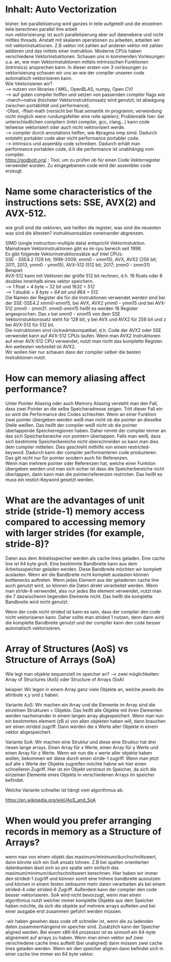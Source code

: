 # Inhalt: Auto Vectorization  

bisher: bei parallelisierung wird ganzes in teile aufgeteilt und die einzelnen teile berechnen parallel ihre arbeit  
nun vektorisierung: ist auch parallelisierung aber auf datenebene und nicht mittles threads. Anstatt mit skalaren operationen zu arbeiten, arbeiten wir mit vektorinstuktionen. Z.B vektor mit zahlen auf anderen vektor mit zahlen addieren und das mittels einer instruktion. Moderne CPUs haben verschiedene Vektorinstuktionen. Schauen uns in kommenden Vorlesungen u.a. an, wie man Vektorinstuktionen mittels intrinsischen Funktionen (intrinsics) ansprechen kann. 
In dieser ersten von 3 vorlesungen zu vektorisierung schauen wir uns an wie der compiler unseren code automatisch vektorisieren kann.  
Wie Vektorisieren wir?  
    --> nutzen von libraries ( MKL, OpenBLAS, numpy, Open CV)  
    --> auf guten compiler hoffen und setzen von passenden compiler flags wie  
        -march=native (höchster Vektorinstruktionssatz wird genutzt; ist abwägung zwischen portabilität und performance),  
        -Ofast, -ffast-math (vorsicht bei float semantik im programm; verwendung nicht möglich wenn rundungsfehler eine rolle spielen);
        Problematik hier: bei unterschiedlichen compilern (intel compiler, gcc, clang,..) kann code teilweise vektorisiert oder auch nicht vektrorisiert werde.  
    --> compiler durch annotations helfen, wie #pragma omp simd. Dadurch entsteht portabler code aber nicht performance portabler code.  
    --> intrinsics und assembly code schreiben. Dadurch erhält man performance portablen code, d.h die performance ist unabhängig vom compiler.  
https://godbolt.org/ : Tool, um zu prüfen ob für einen Code Vektorregister verwendet wurden. Zu eingegebenem code wird der assembler code erzeugt.

# Name some characteristics of the instructions sets: SSE, AVX(2) and AVX-512.

wie groß sind die vektoren, wie heißen die register, was sind die neuesten was sind die ältesten? instruktuonssäöze voneinander abgrenzen.

SIMD (single instruction-multiple data) entspricht Vektorinstuktion. Mainstream Vektorinstruktionen gibt es im cpu bereich seit 1998.  
Es gibt folgende Vektorinstruktionssätze auf Intel CPUs:     
SSE - SSE4.2 (128 bit; 1999-2009; xmm0 - xmm15), AVX, AVX2 (256 bit; 2011, 2013, ymm0 - ymm15), AVX-512 (512 bit; 2017; zmm0 - zmm31)  
Beispiel:  
AVX-512 kann mit Vektoren der größe 512 bit rechnen, d.h. 16 floats oder 8 doubles innerhalb eines vektor speichern.  
    --> 1 float = 4 byte = 32 bit und 16*32 = 512  
    --> 1 double = 8 byte = 64 bit und 8*64 = 512  
Die Namen der Register die für die Instruktionen verwendet werden sind bei der SSE-SSE4.2 xmm0-xmm15, bei AVX, AVX2 ymm0 - ymm15 und bei AVX-512 zmm0 - zmm31.
xmm0-xmm15 heißt es werden 16 Register angesprochen. Das x bei xmm0 - xmm15 von dem SSE Vektorinstuktionssatz steht für 128 bit, y bei AVX und AVX2 für 256 bit und z bei AVX-512 für 512 bit.  
Die instruktionen sind rückwärtskompatibel, d.h. Code der AVX2 oder SSE verwendet kann auf AVX-512 CPUs laufen. Wenn man AVX2 Instruktionen auf einer AVX-512 CPU verwendet, nutzt man nicht das komplette Register. Am weitesten verbreitet ist AVX2.  
Wir wollen hier nur schauen dass der compiler selber die besten Instruktionen nutzt.


# How can memory aliasing affect performance?

Unter Pointer Aliasing oder auch Memory Aliasing versteht man den Fall, dass zwei Pointer an die selbe Speicheradresse zeigen. Tritt dieser Fall ein so wird die Performance des Codes schlechter.
Wenn an einer Funktion zwei pointer übergeben werden weiß man nicht ob die pointer an dieselbe Stelle weißen. Das heißt der compiler weiß nicht ob die pointer überlappende Speicherregionen haben. Daher nimmt der compiler immer an das sich Speicherbereiche von pointern überlappen. Falls man weiß, dass sich bestimmte Speicherbereiche nicht überschneiden so kann man dies dem compiler mitteilen. Dies geschieht mithilfe von einem restricted-keyword. Dadurch kann der compiler performanteren code produzieren. Das gilt nicht nur für pointer sondern auch für Referenzen.  
Wenn man mehrere pointer oder Referenzen hat, welche einer Funktion übergeben werden und man sich sicher ist dass die Speicherbereiche nicht überlappen, dann kann man die pointer/referenzen restricten. Das heißt es muss ein restict-Keyword gesetzt werden.


# What are the advantages of unit stride (stride-1) memory access compared to accessing memory with larger strides (for example, stride-8)?

Daten aus dem Arbeitsspeicher werden als cache lines geladen. Eine cache line ist 64 byte groß. Eine bestimmte Bandbreite kann aus dem Arbeitssspeicher geladen werden. Diese Bandbreite möchten wir komplett auslasten. Wenn wir die Bandbreite nicht komplett auslasten können bottlenecks auftreten. Wenn jedes Element aus der geladenen cache line auch genutzt wird, so können die Daten direkt verarbeitet werden. Wenn man stride-8 verwendet, also nur jedes 8te element verwendet, nutzt man die 7 dazwischenm liegenden Elemente nicht. Das heißt die komplette Bandbreite wird nicht genutzt.

Wenn der code nicht strided ist kann es sein, dass der compiler den code nicht vektorisieren kann. Daher sollte man strided 1 nutzen, denn dann wird die komplette Bandbreite genutzt und der compiler kann den code besser automatisch vektorisieren. 


# Array of Structures (AoS) vs Structure of Arrays (SoA)

Wie legt man objekte sequenziell im speicher an? --> zwei möglichkeiten: Array of Structures (AoS) oder Structure of Arrays (SoA)

beispiel: Wir legen in einem Array ganz viele Objekte an, welche jeweils die attribute x,y und z haben.

Variante AoS: Wir machen ein Array und die Elemente im Array sind die einzelnen Strukturen = Objekte. Das heißt alle Objekte mit ihren Elementen werden nacheinander in einem langen array abgespeichert. Wenn man nun ein bestimmtes element (zB x) von allen objekten haben will, dann brauchen wir einen strided zugriff. Dann werden die x Werte aller Objekte in einem vektor abgespeichert. 

Variante SoA: Wir machen eine Struktur und diese eine Struktur hat drei riesen lange arrays. Einen Array für x Werte, einen Array für y Werte und einen Array für z Werte. Wenn wir nun die x werte aller objekte haben wollen, bekommen wir diese durch einen stride-1 zugriff. Wenn man jetzt auf alle x Werte der Objekte zugreifen möchte habne wir hier einen schnelleren Zugriff. Hier ist ein Objekt verstreut im Speicher, da sich die einzelnen Elemente eines Objekts in verschiedenen Arrays im speicher befindet.

Welche Variante schneller ist hängt vom algorithmus ab.

https://en.wikipedia.org/wiki/AoS_and_SoA

# When would you prefer arranging records in memory as a Structure of Arrays?

wenn man von einem objekt das maximum/minimum/durchschnittswert, dann könnte sich ein SoA ansatz lohnen. Z.B bei spalten orientierten datenbanken lässt sich so pro spalte sehr einfach das maximum/minimum/durchschnittswert berechnen.
Hier haben wir immer den strided-1 zugriff und können somit eine höhere bandbreite ausnutzen und können in einem festen zeitraunm mehr daten verarbeiten als bei einem strided-4 oder strided-8 Zugriff. Außerdem kann der compiler den code besser vektorisieren. SoA wird nicht bevorzugt, wenn man einen algorithmus nutzt welcher immer komplette Objekte aus dem Speicher haben möchte, da sich die objekte auf mehrere arrays aufteilen und bei einer ausgabe erst zusammen geführt werden müssen.


-wir haben gesehen dass code oft schneller ist, wenn die zu ladenden daten zusammenhängend im speicher sind. Zusätzlich kann der Speicher aligned werden. Bei einem x86-64 prozessor ist es sinnvoll ein 64-byte alignement auf arrays zu haben. Wenn man einen vektor auf zwei verschiedene cache lines aufteilt (bei unaligned) dann müssen zwei cache lines geladen werden. Wenn wir den speicher alignen dann befindet sich in einer cache line immer ein 64 byte vektor.








